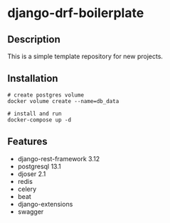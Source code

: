 # django-drf-boilerplate

## Description
This is a simple template repository for new projects.

## Installation
```
# create postgres volume
docker volume create --name=db_data

# install and run
docker-compose up -d
```

## Features
* django-rest-framework 3.12
* postgresql 13.1
* djoser 2.1
* redis
* celery
* beat 
* django-extensions
* swagger
